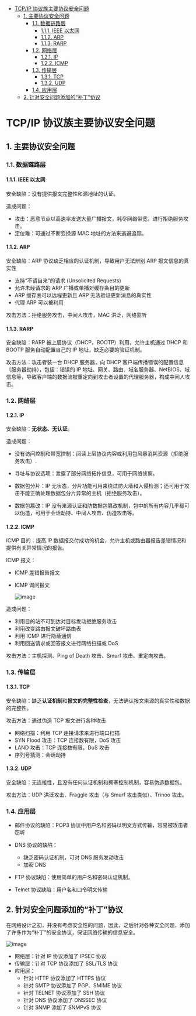 - [TCP/IP 协议族主要协议安全问题](#tcpip-协议族主要协议安全问题)
  - [1. 主要协议安全问题](#1-主要协议安全问题)
    - [1.1. 数据链路层](#11-数据链路层)
      - [1.1.1. IEEE 以太网](#111-ieee-以太网)
      - [1.1.2. ARP](#112-arp)
      - [1.1.3. RARP](#113-rarp)
    - [1.2. 网络层](#12-网络层)
      - [1.2.1. IP](#121-ip)
      - [1.2.2. ICMP](#122-icmp)
    - [1.3. 传输层](#13-传输层)
      - [1.3.1. TCP](#131-tcp)
      - [1.3.2. UDP](#132-udp)
    - [1.4. 应用层](#14-应用层)
  - [2. 针对安全问题添加的“补丁”协议](#2-针对安全问题添加的补丁协议)

# TCP/IP 协议族主要协议安全问题

## 1. 主要协议安全问题

### 1.1. 数据链路层

#### 1.1.1. IEEE 以太网

安全缺陷：没有提供报文完整性和源地址的认证。

造成问题：
- 攻击：恶意节点以高速率发送大量广播报文，耗尽网络带宽，进行拒绝服务攻击。
- 定位难：可通过不断变换源 MAC 地址的方法来逃避追踪。

#### 1.1.2. ARP

安全缺陷：ARP 协议缺乏相应的认证机制，导致用户无法辨别 ARP 报文信息的真实性
- 支持“不请自来”的请求 (Unsolicited Requests) 
- 允许未经请求的 ARP 广播或单播对缓存条目的更新 
- ARP 缓存表可以远程更新且 ARP 无法验证更新消息的真实性 
- 代理 ARP 可以被利用

攻击方法：拒绝服务攻击，中间人攻击，MAC 洪泛，网络监听

#### 1.1.3. RARP

安全缺陷：RARP 被上层协议（DHCP，BOOTP）利用，允许主机通过 DHCP 和 BOOTP 服务自动配置自己的 IP 地址，缺乏必要的验证机制。

攻击方法：攻击者装一台 DHCP 服务器，向 DHCP 客户端传播错误的配置信息（服务器劫持），包括：错误的 IP 地址、网关、路由、域名服务器、NetBIOS、域信息等，导致客户端的数据流被重定向到攻击者设置的代理服务器，构成中间人攻击。 

### 1.2. 网络层

#### 1.2.1. IP

安全缺陷：**无状态、无认证**。

造成问题：
- 没有访问控制和带宽控制：阅读上层协议内容或利用包风暴消耗资源（拒绝服务攻击）.

- 寻址与协议选项：泄露了部分网络拓扑信息，可用于网络侦察。

- 数据包分片：IP 无状态，分片功能可用来绕过防火墙和入侵检测；还可用于攻击不能正确处理数据包分片异常的主机（拒绝服务攻击）。

- 数据包篡改：IP 没有来源认证和防数据包篡改机制，包中的所有内容几乎都可以伪造，可用于会话劫持、中间人攻击、伪造攻击等。

#### 1.2.2. ICMP

ICMP 目的：提高 IP 数据报交付成功的机会，允许主机或路由器报告差错情况和提供有关异常情况的报告。

ICMP 报文：
- ICMP 差错报告报文

- ICMP 询问报文 

  ![image](http://img.cdn.firejq.com/jpg/2017/11/28/1c7625ea1f30806fc134e680e69eeae0.jpg)

造成问题：
- 利用目的站不可到达对目标发动拒绝服务攻击 
- 利用改变路由报文破坏路由表 
- 利用 ICMP 进行隐蔽通信 
- 利用回送请求或回答报文进行网络扫描或 DoS 

攻击方法：主机探测、Ping of Death 攻击、Smurf 攻击、重定向攻击。

### 1.3. 传输层

#### 1.3.1. TCP

安全缺陷：缺乏**认证机制**和**报文的完整性检查**，无法确认报文来源的真实性和数据的完整性。

攻击方法：通过伪造 TCP 报文进行各种攻击
- 网络扫描：利用 TCP 连接请求来进行端口扫描
- SYN Flood 攻击：TCP 连接数有限，DoS 攻击
- LAND 攻击：TCP 连接数有限，DoS 攻击
- 序列号猜测：会话劫持

#### 1.3.2. UDP

安全缺陷：无连接性，且没有任何认证机制和拥塞控制机制，容易伪造数据包。

攻击方法：UDP 洪泛攻击、Fraggle 攻击（与 Smurf 攻击类似）、Trinoo 攻击。

### 1.4. 应用层

- 邮件协议的缺陷：POP3 协议中用户名和密码以明文方式传输，容易被攻击者窃听 

- DNS 协议的缺陷：
  - 缺乏密码认证机制，可对 DNS 服务发动攻击
  - 加密 DNS

- FTP 协议缺陷：使用简单的用户名和密码认证机制。 

- Telnet 协议缺陷：用户名和口令明文传输

## 2. 针对安全问题添加的“补丁”协议

在网络设计之初，并没有考虑安全性的问题，因此，之后针对各种安全问题，添加了许多作为“补丁”的安全协议，保证网络传输的信息安全。

![image](http://img.cdn.firejq.com/jpg/2017/12/19/cd4212fc305d4951baa7075f873ba116.jpg)

- 网络层：针对 IP 协议添加了 IPSEC 协议
- 传输层：针对 TCP 协议添加了 SSL/TLS 协议
- 应用层：
  - 针对 HTTP 协议添加了 HTTPS 协议
  - 针对 SMTP 协议添加了 PGP、SMIME 协议
  - 针对 TELNET 协议添加了 SSH 协议
  - 针对 DNS 协议添加了 DNSSEC 协议
  - 针对 SNMP 添加了 SNMPvS 协议